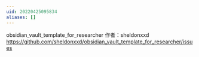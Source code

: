 ```yaml
---
uid: 20220425095834
aliases: []
---
```

obsidian_vault_template_for_researcher
作者：sheldonxxd
https://github.com/sheldonxxd/obsidian_vault_template_for_researcher/issues